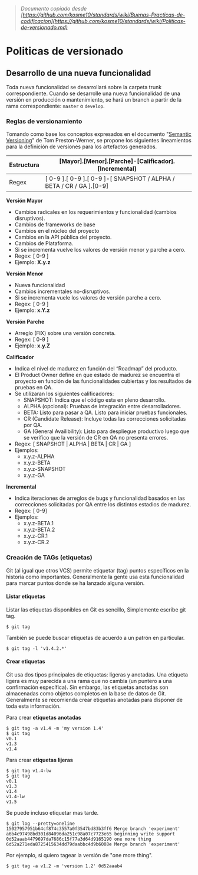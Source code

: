 > *Documento copiado desde [https://github.com/kosme10/standards/wiki/Buenas-Practicas-de-codificacion](https://github.com/kosme10/standards/wiki/Politicas-de-versionado.md)*

# Politicas de versionado

## Desarrollo de una nueva funcionalidad
Toda nueva funcionalidad se desarrollará sobre la carpeta trunk correspondiente. Cuando se desarrolle una nueva funcionalidad de una versión en producción o mantenimiento, se hará un branch a partir de la rama correspondiente: ```master``` o ```develop```.

### Reglas de versionamiento

Tomando como base los conceptos expresados en el documento "[Semantic Versioning](http://semver.org/)" de Tom Preston-Werner, se propone los siguientes lineamientos para la definición de versiones para los artefactos generados.

Estructura |[Mayor].[Menor].[Parche]-[Calificador].[Incremental]
-|-
Regex | [ 0-9 ].[ 0-9 ].[ 0-9 ]-[ SNAPSHOT / ALPHA / BETA / CR / GA ].[0-9]


**Versión Mayor**
- Cambios radicales en los requerimientos y funcionalidad (cambios disruptivos).
- Cambios de frameworks de base
- Cambios en el núcleo del proyecto
- Cambios en la API pública del proyecto.
- Cambios de Plataforma.
- Si se incrementa vuelve los valores de versión menor y parche a cero.
- Regex: [ 0-9 ]
- Ejemplo: **X.y.z**

**Versión Menor**
- Nueva funcionalidad
- Cambios incrementales no-disruptivos.
- Si se incrementa vuele los valores de versión parche  a cero.
- Regex: [ 0-9 ]
- Ejemplo: **x.Y.z**

**Versión Parche**
- Arreglo (FIX) sobre una versión concreta.
- Regex: [ 0-9 ]
- Ejemplo: **x.y.Z**

**Calificador**
- Indica el nivel de madurez en función del “Roadmap” del producto.
- El Product Owner define en que estado de madurez se encuentra el proyecto en función de las funcionalidades cubiertas y los resultados de pruebas en QA.
- Se utilizaran los siguientes calificadores:
  - SNAPSHOT: Indica que el código esta en pleno desarrollo.
  - ALPHA (opcional): Pruebas de integración entre desarrolladores.
  - BETA: Listo para pasar a QA. Listo para iniciar pruebas funcionales.
  - CR (Candidate Release): Incluye todas las correcciones solicitadas por QA.
  - GA (General Availibility): Listo para despliegue productivo luego que se verifico que la versión de CR en QA no presenta errores.
- Regex: [ SNAPSHOT | ALPHA | BETA | CR | GA ]
- Ejemplos:
  - x.y.z-ALPHA
  - x.y.z-BETA
  - x.y.z-SNAPSHOT
  - x.y.z-GA

**Incremental**
- Indica iteraciones de arreglos de bugs y funcionalidad basados en las correcciones solicitadas por QA entre los distintos estadios de madurez.
- Regex: [ 0-9]
- Ejemplos:
  - x.y.z-BETA.1
  - x.y.z-BETA.2
  - x.y.z-CR.1
  - x.y.z-CR.2

### Creación de TAGs (etiquetas)
Git (al igual que otros VCS) permite etiquetar (tag) puntos específicos en la historia como importantes. Generalmente la gente usa esta funcionalidad para marcar puntos donde se ha lanzado alguna versión.

#### Listar etiquetas
Listar las etiquetas disponibles en Git es sencillo, Simplemente escribe git tag.

`$ git tag`

También se puede buscar etiquetas de acuerdo a un patrón en particular.

`$ git tag -l 'v1.4.2.*'`

#### Crear etiquetas
Git usa dos tipos principales de etiquetas: ligeras y anotadas. Una etiqueta ligera es muy parecida a una rama que no cambia (un puntero a una confirmación específica). Sin embargo, las etiquetas anotadas son almacenadas como objetos completos en la base de datos de Git. Generalmente se recomienda crear etiquetas anotadas para disponer de toda esta información.


Para crear **etiquetas anotadas**
```
$ git tag -a v1.4 -m 'my version 1.4'
$ git tag
v0.1
v1.3
v1.4
```

Para crear **etiquetas lijeras**
```
$ git tag v1.4-lw
$ git tag
v0.1
v1.3
v1.4
v1.4-lw
v1.5
```

Se puede incluso etiquetar mas tarde.
```
$ git log --pretty=oneline
15027957951b64cf874c3557a0f3547bd83b3ff6 Merge branch 'experiment'
a6b4c97498bd301d84096da251c98a07c7723e65 beginning write support
0d52aaab4479697da7686c15f77a3d64d9165190 one more thing
6d52a271eda8725415634dd79daabbc4d9b6008e Merge branch 'experiment'
```

Por ejemplo, si quiero tagear la versión de "one more thing".

`$ git tag -a v1.2 -m 'version 1.2' 0d52aaab4`
